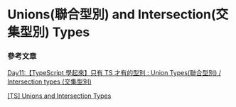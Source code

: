 # Unions(聯合型別) and Intersection(交集型別) Types

### 參考文章

[Day11:【TypeScript 學起來】只有 TS 才有的型別 : Union Types(聯合型別) / Intersection types (交集型別)](https://ithelp.ithome.com.tw/articles/10271768)

[[TS] Unions and Intersection Types](https://pjchender.dev/typescript/ts-unions-intersections/)
